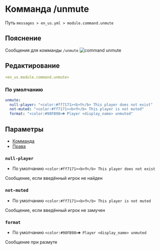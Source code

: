 # Комманда /unmute
Путь `messages > en_us.yml > module.command.unmute`

## Пояснение
Сообщения для комманды `/unmute`
![command unmute](/commandunmute.png)

## Редактирование
```yaml
<en_us.module.command.unmute>
```

### По умолчанию
```yaml
unmute:
  null-player: "<color:#ff7171><b>⁉</b> This player does not exist"
  not-muted: "<color:#ff7171><b>⁉</b> This player is not muted"
  format: "<color:#98FB98>☻ Player <display_name> unmuted"
```

## Параметры

- [Комманда](/ru/commands/module/command/unmute/)
- [Права](/ru/permissions/module/command/unmute/)

### `null-player`
- По умолчанию `<color:#ff7171><b>⁉</b> This player does not exist`

Сообщение, если введённый игрок не найден

### `not-muted`
- По умолчанию `<color:#ff7171><b>⁉</b> This player is not muted`

Сообщение, если введённый игрок не замучен

### `format`
- По умолчанию `<color:#98FB98>☻ Player <display_name> unmuted`

Сообщение при размуте

